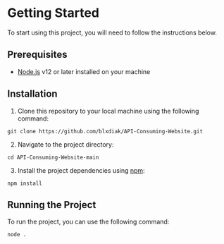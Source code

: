 # Getting Started

To start using this project, you will need to follow the instructions below.

## Prerequisites

- [Node.js](https://nodejs.org) v12 or later installed on your machine

## Installation

1. Clone this repository to your local machine using the following command:

```
git clone https://github.com/blxdiak/API-Consuming-Website.git
```

2. Navigate to the project directory:

```
cd API-Consuming-Website-main
```

3. Install the project dependencies using [npm](https://www.npmjs.com/):

```
npm install
```

## Running the Project

To run the project, you can use the following command:

```
node .
```

